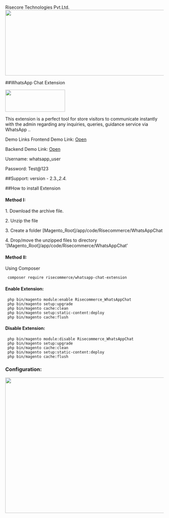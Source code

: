 Risecore Technologies Pvt.Ltd.
<a href="https://risecommerce.com/"><img width="830" height="208" src="https://risecommerce.com/media/wysiwyg/riselogoOld.svg"></a>

##WhatsApp Chat Extension

<a href="https://risecommerce.com/magento2-whatsapp-chat-integration.html"><img width="190" height="70" src="https://risecommerce.com/media/wysiwyg/risedownload.png"></a>


This extension is a perfect tool for store visitors to communicate instantly with the admin regarding any inquiries, queries, guidance service via WhatsApp ..

Demo Links
Frontend Demo Link: <a href="https://demo.risecommerce.com/"> Open </a>


Backend Demo Link: <a href="https://demo.risecommerce.com/admindemo"> Open </a>

Username: whatsapp_user

Password: Test@123

##Support: 
version - 2.3.*,2.4.*

##How to install Extension

<h4>Method I:</h4>
<p>1. Download the archive file.</p>
<p>2. Unzip the file</p>
<p>3. Create a folder [Magento_Root]/app/code/Risecommerce/WhatsAppChat</p>
<p>4. Drop/move the unzipped files to directory '[Magento_Root]/app/code/Risecommerce/WhatsAppChat'</p>

<h4>Method II:</h4>

Using Composer

```
 composer require risecommerce/whatsapp-chat-extension
```

<h4>Enable Extension:</h4>

```
 php bin/magento module:enable Risecommerce_WhatsAppChat
 php bin/magento setup:upgrade
 php bin/magento cache:clean
 php bin/magento setup:static-content:deploy
 php bin/magento cache:flush
```

<h4>Disable Extension:</h4>

```
 php bin/magento module:disable Risecommerce_WhatsAppChat
 php bin/magento setup:upgrade
 php bin/magento cache:clean
 php bin/magento setup:static-content:deploy
 php bin/magento cache:flush
```

 <h3>Configuration:</h3>
<img width="830" height="430" src="https://risecommerce.com/media/wysiwyg/WhtsappConf.png">
